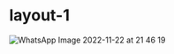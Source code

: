 # layout-1
![WhatsApp Image 2022-11-22 at 21 46 19](https://user-images.githubusercontent.com/113104315/203367553-c6962d33-c907-4e24-88e3-51ef4764962a.jpg)
